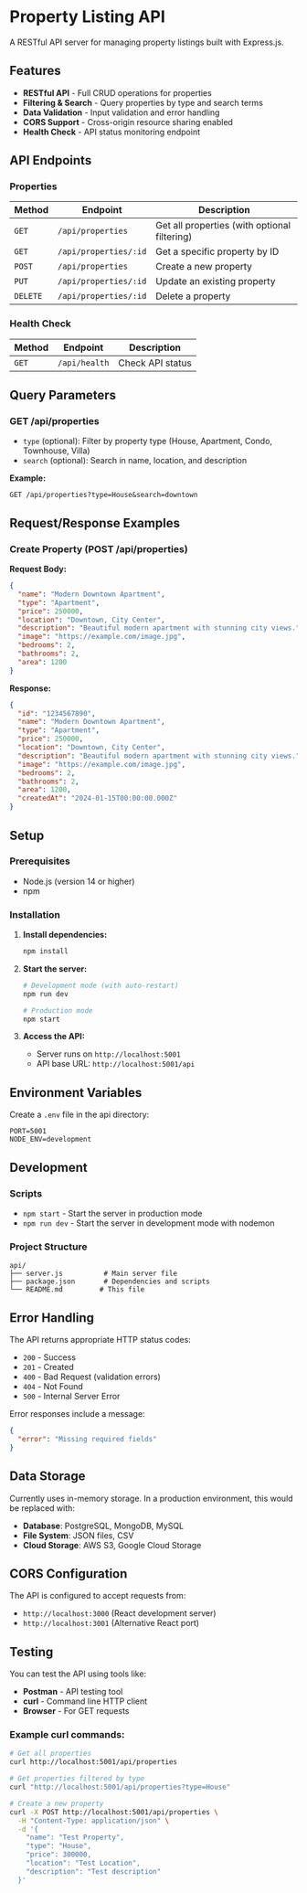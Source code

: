# Property Listing API

A RESTful API server for managing property listings built with Express.js.

## Features

- **RESTful API** - Full CRUD operations for properties
- **Filtering & Search** - Query properties by type and search terms
- **Data Validation** - Input validation and error handling
- **CORS Support** - Cross-origin resource sharing enabled
- **Health Check** - API status monitoring endpoint

## API Endpoints

### Properties

| Method | Endpoint | Description |
|--------|----------|-------------|
| `GET` | `/api/properties` | Get all properties (with optional filtering) |
| `GET` | `/api/properties/:id` | Get a specific property by ID |
| `POST` | `/api/properties` | Create a new property |
| `PUT` | `/api/properties/:id` | Update an existing property |
| `DELETE` | `/api/properties/:id` | Delete a property |

### Health Check

| Method | Endpoint | Description |
|--------|----------|-------------|
| `GET` | `/api/health` | Check API status |

## Query Parameters

### GET /api/properties

- `type` (optional): Filter by property type (House, Apartment, Condo, Townhouse, Villa)
- `search` (optional): Search in name, location, and description

**Example:**
```
GET /api/properties?type=House&search=downtown
```

## Request/Response Examples

### Create Property (POST /api/properties)

**Request Body:**
```json
{
  "name": "Modern Downtown Apartment",
  "type": "Apartment",
  "price": 250000,
  "location": "Downtown, City Center",
  "description": "Beautiful modern apartment with stunning city views.",
  "image": "https://example.com/image.jpg",
  "bedrooms": 2,
  "bathrooms": 2,
  "area": 1200
}
```

**Response:**
```json
{
  "id": "1234567890",
  "name": "Modern Downtown Apartment",
  "type": "Apartment",
  "price": 250000,
  "location": "Downtown, City Center",
  "description": "Beautiful modern apartment with stunning city views.",
  "image": "https://example.com/image.jpg",
  "bedrooms": 2,
  "bathrooms": 2,
  "area": 1200,
  "createdAt": "2024-01-15T00:00:00.000Z"
}
```

## Setup

### Prerequisites

- Node.js (version 14 or higher)
- npm

### Installation

1. **Install dependencies:**
   ```bash
   npm install
   ```

2. **Start the server:**
   ```bash
   # Development mode (with auto-restart)
   npm run dev
   
   # Production mode
   npm start
   ```

3. **Access the API:**
   - Server runs on `http://localhost:5001`
   - API base URL: `http://localhost:5001/api`

## Environment Variables

Create a `.env` file in the api directory:

```env
PORT=5001
NODE_ENV=development
```

## Development

### Scripts

- `npm start` - Start the server in production mode
- `npm run dev` - Start the server in development mode with nodemon

### Project Structure

```
api/
├── server.js          # Main server file
├── package.json       # Dependencies and scripts
└── README.md         # This file
```

## Error Handling

The API returns appropriate HTTP status codes:

- `200` - Success
- `201` - Created
- `400` - Bad Request (validation errors)
- `404` - Not Found
- `500` - Internal Server Error

Error responses include a message:

```json
{
  "error": "Missing required fields"
}
```

## Data Storage

Currently uses in-memory storage. In a production environment, this would be replaced with:

- **Database**: PostgreSQL, MongoDB, MySQL
- **File System**: JSON files, CSV
- **Cloud Storage**: AWS S3, Google Cloud Storage

## CORS Configuration

The API is configured to accept requests from:
- `http://localhost:3000` (React development server)
- `http://localhost:3001` (Alternative React port)

## Testing

You can test the API using tools like:

- **Postman** - API testing tool
- **curl** - Command line HTTP client
- **Browser** - For GET requests

### Example curl commands:

```bash
# Get all properties
curl http://localhost:5001/api/properties

# Get properties filtered by type
curl "http://localhost:5001/api/properties?type=House"

# Create a new property
curl -X POST http://localhost:5001/api/properties \
  -H "Content-Type: application/json" \
  -d '{
    "name": "Test Property",
    "type": "House",
    "price": 300000,
    "location": "Test Location",
    "description": "Test description"
  }'
``` 
